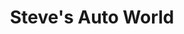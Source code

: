 ---
title: "Steve's Auto World"
url: /maple-grove/steves-auto-world-maple-grove-parkway/
shop: Autowerkstatt
---